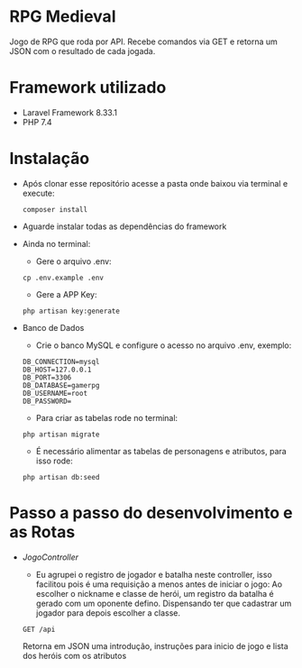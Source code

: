 # RPG Medieval

Jogo de RPG que roda por API. Recebe comandos via GET e retorna um JSON com o resultado de cada jogada. 

# Framework utilizado
- Laravel Framework 8.33.1
- PHP 7.4

# Instalação
- Após clonar esse repositório acesse a pasta onde baixou via terminal e execute:
    ```
    composer install
    ```
- Aguarde instalar todas as dependências do framework
- Ainda no terminal:
    - Gere o arquivo .env:
    ```
    cp .env.example .env
    ```
    - Gere a APP Key:
    ```
    php artisan key:generate
    ```

- Banco de Dados
    - Crie o banco MySQL e configure o acesso no arquivo .env, exemplo:
    ```
    DB_CONNECTION=mysql
    DB_HOST=127.0.0.1
    DB_PORT=3306
    DB_DATABASE=gamerpg
    DB_USERNAME=root
    DB_PASSWORD=
    ``` 
    - Para criar as tabelas rode no terminal:
    ``` 
    php artisan migrate
    ```
    - É necessário alimentar as tabelas de personagens e atributos, para isso rode:
    ```
    php artisan db:seed
    ```

# Passo a passo do desenvolvimento e as Rotas
- *JogoController*
    - Eu agrupei o registro de jogador e batalha neste controller, isso facilitou pois é uma requisição a menos antes de iniciar o jogo: 
    Ao escolher o nickname e classe de herói, um registro da batalha é gerado com um oponente defino. Dispensando ter que cadastrar um jogador para depois escolher a classe. 


    ```
    GET /api
    ```
    Retorna em JSON uma introdução, instruções para inicio de jogo e lista dos heróis com os atributos


    
